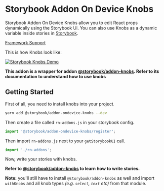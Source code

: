 # Storybook Addon On Device Knobs

Storybook Addon On Device Knobs allow you to edit React props dynamically using the Storybook UI.
You can also use Knobs as a dynamic variable inside stories in [Storybook](https://storybook.js.org).

[Framework Support](https://github.com/storybooks/storybook/blob/master/ADDONS_SUPPORT.md)

This is how Knobs look like:

[![Storybook Knobs Demo](docs/storybook-knobs-example.png)](https://storybooks-official.netlify.com/?knob-Dollars=12.5&knob-Name=Storyteller&knob-Years%20in%20NY=9&knob-background=%23ffff00&knob-Age=70&knob-Items%5B0%5D=Laptop&knob-Items%5B1%5D=Book&knob-Items%5B2%5D=Whiskey&knob-Other%20Fruit=lime&knob-Birthday=1484870400000&knob-Nice=true&knob-Styles=%7B%22border%22%3A%223px%20solid%20%23ff00ff%22%2C%22padding%22%3A%2210px%22%7D&knob-Fruit=apple&selectedKind=Addons%7CKnobs.withKnobs&selectedStory=tweaks%20static%20values&full=0&addons=1&stories=1&panelRight=0&addonPanel=storybooks%2Fstorybook-addon-knobs)

**This addon is a wrapper for addon [@storybook/addon-knobs](https://github.com/storybooks/storybook/blob/master/addons/knobs).
Refer to its documentation to understand how to use knobs**


## Getting Started

First of all, you need to install knobs into your project.

```sh
yarn add @storybook/addon-ondevice-knobs --dev
```

Then create a file called `rn-addons.js` in your storybook config.

```js
import '@storybook/addon-ondevice-knobs/register';
```


Then import `rn-addons.js` next to your `getStorybookUI` call.
```js
import './rn-addons';
```

Now, write your stories with knobs.

**Refer to [@storybook/addon-knobs](https://github.com/storybooks/storybook/blob/master/addons/knobs) to learn how to write stories.**

**Note:** you'll still have to install `@storybook/addon-knobs` as well and import `withKnobs` and all knob types _(e.g. `select`, `text` etc)_ from that module.
